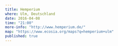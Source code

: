 ```yaml
---
title: Hemperium
where: Ulm, Deutschland
date: 2016-04-08
time: "21:00"
more-info: "http://www.hemperium.de/"
map: "https://www.ecosia.org/maps?q=hemperium+ulm"
published: true
---
```

